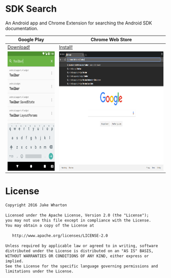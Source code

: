 SDK Search
==========

An Android app and Chrome Extension for searching the Android SDK documentation.


Google Play    | Chrome Web Store
-------------- | ----------------
[Download!][1] | [Install!][2]
<img src="frontend/android/src/main/play/en-US/listing/phoneScreenshots/1.png" height="375"/> | <img src="frontend/chrome-extension/store/screenshots/1.png" height="375"/>



License
=======

    Copyright 2016 Jake Wharton

    Licensed under the Apache License, Version 2.0 (the "License");
    you may not use this file except in compliance with the License.
    You may obtain a copy of the License at

       http://www.apache.org/licenses/LICENSE-2.0

    Unless required by applicable law or agreed to in writing, software
    distributed under the License is distributed on an "AS IS" BASIS,
    WITHOUT WARRANTIES OR CONDITIONS OF ANY KIND, either express or implied.
    See the License for the specific language governing permissions and
    limitations under the License.


 [1]: https://play.google.com/store/apps/details?id=com.jakewharton.sdksearch
 [2]: https://chrome.google.com/webstore/detail/android-sdk-search/elihjfnjglabmkeonphlglkpjppchoco
